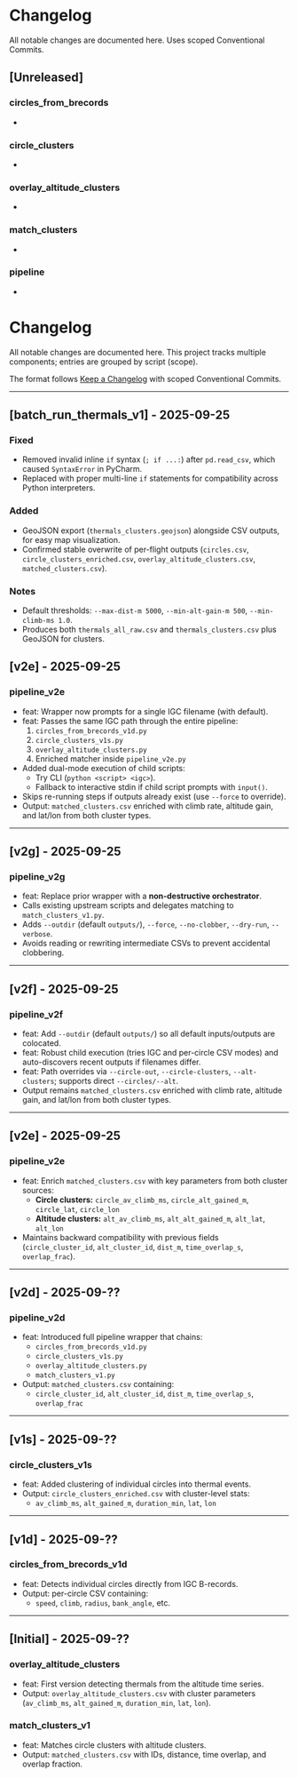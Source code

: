 # Changelog
All notable changes are documented here. Uses scoped Conventional Commits.

## [Unreleased]

### circles_from_brecords
- 

### circle_clusters
- 

### overlay_altitude_clusters
- 

### match_clusters
- 

### pipeline
- 

# Changelog
All notable changes are documented here.
This project tracks multiple components; entries are grouped by script (scope).

The format follows [Keep a Changelog](https://keepachangelog.com/en/1.1.0/) with scoped Conventional Commits.

---
## [batch_run_thermals_v1] - 2025-09-25
### Fixed
- Removed invalid inline `if` syntax (`; if ...:`) after `pd.read_csv`, which caused `SyntaxError` in PyCharm.
- Replaced with proper multi-line `if` statements for compatibility across Python interpreters.

### Added
- GeoJSON export (`thermals_clusters.geojson`) alongside CSV outputs, for easy map visualization.
- Confirmed stable overwrite of per-flight outputs (`circles.csv`, `circle_clusters_enriched.csv`, `overlay_altitude_clusters.csv`, `matched_clusters.csv`).

### Notes
- Default thresholds: `--max-dist-m 5000`, `--min-alt-gain-m 500`, `--min-climb-ms 1.0`.
- Produces both `thermals_all_raw.csv` and `thermals_clusters.csv` plus GeoJSON for clusters.
## [v2e] - 2025-09-25
### pipeline_v2e
- feat: Wrapper now prompts for a single IGC filename (with default).
- feat: Passes the same IGC path through the entire pipeline:
  1. `circles_from_brecords_v1d.py`
  2. `circle_clusters_v1s.py`
  3. `overlay_altitude_clusters.py`
  4. Enriched matcher inside `pipeline_v2e.py`
- Added dual-mode execution of child scripts:
  - Try CLI (`python <script> <igc>`).
  - Fallback to interactive stdin if child script prompts with `input()`.
- Skips re-running steps if outputs already exist (use `--force` to override).
- Output: `matched_clusters.csv` enriched with climb rate, altitude gain, and lat/lon from both cluster types.
---
## [v2g] - 2025-09-25
### pipeline_v2g
- feat: Replace prior wrapper with a **non-destructive orchestrator**.
- Calls existing upstream scripts and delegates matching to `match_clusters_v1.py`.
- Adds `--outdir` (default `outputs/`), `--force`, `--no-clobber`, `--dry-run`, `--verbose`.
- Avoids reading or rewriting intermediate CSVs to prevent accidental clobbering.
---
## [v2f] - 2025-09-25
### pipeline_v2f
- feat: Add `--outdir` (default `outputs/`) so all default inputs/outputs are colocated.
- feat: Robust child execution (tries IGC and per-circle CSV modes) and auto-discovers recent outputs if filenames differ.
- feat: Path overrides via `--circle-out`, `--circle-clusters`, `--alt-clusters`; supports direct `--circles/--alt`.
- Output remains `matched_clusters.csv` enriched with climb rate, altitude gain, and lat/lon from both cluster types.
---
## [v2e] - 2025-09-25
### pipeline_v2e
- feat: Enrich `matched_clusters.csv` with key parameters from both cluster sources:
  - **Circle clusters:** `circle_av_climb_ms`, `circle_alt_gained_m`, `circle_lat`, `circle_lon`
  - **Altitude clusters:** `alt_av_climb_ms`, `alt_alt_gained_m`, `alt_lat`, `alt_lon`
- Maintains backward compatibility with previous fields (`circle_cluster_id`, `alt_cluster_id`, `dist_m`, `time_overlap_s`, `overlap_frac`).

---

## [v2d] - 2025-09-??  
### pipeline_v2d
- feat: Introduced full pipeline wrapper that chains:
  - `circles_from_brecords_v1d.py`
  - `circle_clusters_v1s.py`
  - `overlay_altitude_clusters.py`
  - `match_clusters_v1.py`
- Output: `matched_clusters.csv` containing:
  - `circle_cluster_id`, `alt_cluster_id`, `dist_m`, `time_overlap_s`, `overlap_frac`

---

## [v1s] - 2025-09-??  
### circle_clusters_v1s
- feat: Added clustering of individual circles into thermal events.
- Output: `circle_clusters_enriched.csv` with cluster-level stats:
  - `av_climb_ms`, `alt_gained_m`, `duration_min`, `lat`, `lon`

---

## [v1d] - 2025-09-??  
### circles_from_brecords_v1d
- feat: Detects individual circles directly from IGC B-records.
- Output: per-circle CSV containing:
  - `speed`, `climb`, `radius`, `bank_angle`, etc.

---

## [Initial] - 2025-09-??  
### overlay_altitude_clusters
- feat: First version detecting thermals from the altitude time series.
- Output: `overlay_altitude_clusters.csv` with cluster parameters (`av_climb_ms`, `alt_gained_m`, `duration_min`, `lat`, `lon`).

### match_clusters_v1
- feat: Matches circle clusters with altitude clusters.
- Output: `matched_clusters.csv` with IDs, distance, time overlap, and overlap fraction.
